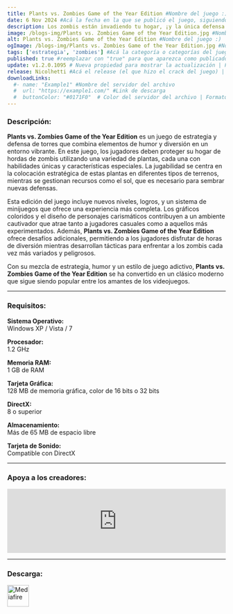 ```yaml
---
title: Plants vs. Zombies Game of the Year Edition #Nombre del juego :)
date: 6 Nov 2024 #Acá la fecha en la que se publicó el juego, siguiendo este formato: Dia "30", Mes "Oct", Año "2024" = como debe quedar: 30 Oct 2024
description: Los zombis están invadiendo tu hogar, ¡y la única defensa es tu arsenal de plantas! Armado con 49 plantas fulmina-zombis como el lanzaguisantes y las bombas cereza, tendrás que pensar rápido y plantar aún más rápido para detener a los 26 tipos de zombis. Obstáculos como una puesta de sol, una niebla densa o una piscina hacen que el reto sea más interesante, además hay cinco modos de juego para descubrir. ¡La diversión no acabará nunca! #Acá una mini descripción del juego
image: /blogs-img/Plants vs. Zombies Game of the Year Edition.jpg #Nombre de la imagen, por lo general es exactamente el mismo nombre que el juego excluyendo lo ":" (Dos puntos)
alt: Plants vs. Zombies Game of the Year Edition #Nombre del juego :)
ogImage: /blogs-img/Plants vs. Zombies Game of the Year Edition.jpg #Nombre de la imagen, por lo general es exactamente el mismo nombre que el juego excluyendo lo ":" (Dos puntos)
tags: ['estrategia', 'zombies'] #Acá la categoría o categorías del juego, si es más de una se coloca en este formato: ['categoría1', 'categoría2']
published: true #reemplazar con "true" para que aparezca como publicado
update: v1.2.0.1095 # Nueva propiedad para mostrar la actualización | Formato: v1.0.0
release: Nicolhetti #Acá el release (el que hizo el crack del juego) | Formato: Nicolhetti
downloadLinks:
  #- name: "Example1" #Nombre del servidor del archivo
  #  url: "https://example1.com/" #Link de descarga
  #  buttonColor: "#0171F0"  # Color del servidor del archivo | Formato hexadecimal | MediaFire: #0171F0 | Buzzheavier: #FF6600 |
---
```


<!--En VSCode seleccionando una palabra, por ejemplo: "Plants vs. Zombies Game of the Year Edition" y apretando Ctrl+F2 se seleccionan todas las palabras iguales-->

### Descripción:
**Plants vs. Zombies Game of the Year Edition** es un juego de estrategia y defensa de torres que combina elementos de humor y diversión en un entorno vibrante. En este juego, los jugadores deben proteger su hogar de hordas de zombis utilizando una variedad de plantas, cada una con habilidades únicas y características especiales. La jugabilidad se centra en la colocación estratégica de estas plantas en diferentes tipos de terrenos, mientras se gestionan recursos como el sol, que es necesario para sembrar nuevas defensas.

Esta edición del juego incluye nuevos niveles, logros, y un sistema de minijuegos que ofrece una experiencia más completa. Los gráficos coloridos y el diseño de personajes carismáticos contribuyen a un ambiente cautivador que atrae tanto a jugadores casuales como a aquellos más experimentados. Además, **Plants vs. Zombies Game of the Year Edition** ofrece desafíos adicionales, permitiendo a los jugadores disfrutar de horas de diversión mientras desarrollan tácticas para enfrentar a los zombis cada vez más variados y peligrosos.

Con su mezcla de estrategia, humor y un estilo de juego adictivo, **Plants vs. Zombies Game of the Year Edition** se ha convertido en un clásico moderno que sigue siendo popular entre los amantes de los videojuegos.
<!--Prompt para Chat-GPT: Hazme una descripción para el juego "Plants vs. Zombies Game of the Year Edition" y cada que menciones "Plants vs. Zombies Game of the Year Edition" ponlo en negrita -->

---

### Requisitos:
**Sistema Operativo:**  
Windows XP / Vista / 7

**Procesador:**  
1.2 GHz

**Memoria RAM:**  
1 GB de RAM

**Tarjeta Gráfica:**  
128 MB de memoria gráfica, color de 16 bits o 32 bits

**DirectX:**  
8 o superior

**Almacenamiento:**  
Más de 65 MB de espacio libre

**Tarjeta de Sonido:**  
Compatible con DirectX

<!--Si falta o sobra un requisito se quita o se agrega manteniendo el mismo formato-->

---

### Apoya a los creadores:
<iframe src="https://store.steampowered.com/widget/3590/" frameborder="0" style="background-color: transparent; width: 100% !important; aspect-ratio: 646 / 190;"></iframe>

<!--Reemplazar los numeros (AppID) del juego (en este caso 2668510) por el numero (AppID) correspondiente con el juego a publicar-->
<!--El AppID se encuentra en la URL del Juego en Steam-->

---

### Descarga:

[<img src="https://gist.github.com/cxmeel/0dbc95191f239b631c3874f4ccf114e2/raw/download.svg" alt="Mediafire" height="50" />](https://www.mediafire.com/file/l06d85gla13v17l/Plants_vs._Zombies_GOTY_Edition.zip/file)

<!-- # se debe reemplazar por el link de descarga-->

<!--NOMBRE-DEL-SERVICIO se debe reemplazar por el servicio donde está subido el juego-->